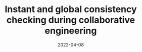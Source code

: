 ---
title: "Instant and global consistency checking during collaborative engineering"
collection: publications
permalink: /publication/2022_Instant and global consistency checking during collaborative engineering
excerpt: 'Tröls, M. A., Marchezan, L., Mashkoor, A., & Egyed, A. (2022). Instant and global consistency checking during collaborative engineering. Software and Systems Modeling, 1-27.'
date: 2022-04-08
venue: 'SoSym'
link: 'https://link.springer.com/article/10.1007/s10270-022-00984-4'
---